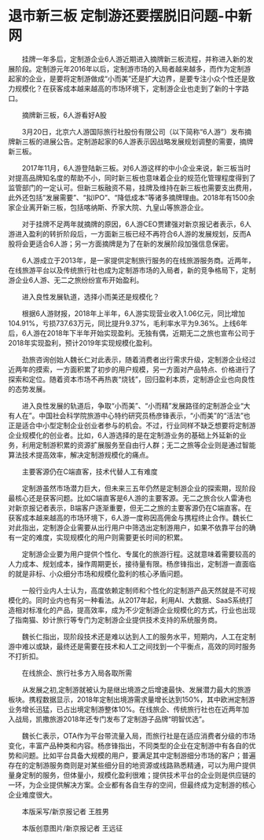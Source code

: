 # 退市新三板 定制游还要摆脱旧问题-中新网

　　挂牌一年多后，定制游企业6人游近期进入摘牌新三板流程，并称进入新的发展阶段。定制游元年2016年以后，定制游市场的入局者越来越多，而作为定制游起家的企业，是要将定制游做成“小而美”还是扩大边界，是要专注小众个性还是致力规模化？在获客成本越来越高的市场环境下，定制游企业也走到了新的十字路口。

　　摘牌新三板，6人游看好A股

　　3月20日，北京六人游国际旅行社股份有限公司（以下简称“6人游”）发布摘牌新三板的进展公告。定制游起家的6人游表示因战略发展规划调整的需要，摘牌新三板。

　　2017年11月，6人游登陆新三板。对6人游这样的中小企业来说，新三板当时对提高品牌知名度的帮助不小，同时新三板也意味着企业的规范化管理程度得到了监管部门的一定认可。但新三板融资不易，挂牌及维持在新三板也需要支出费用，此外还包括“发展需要”、“拟IPO”、“降低成本”等诸多摘牌理由。2018年有1500余家企业离开新三板，包括喀纳斯、乔家大院、九皇山等旅游企业。

　　对于挂牌不足两年就摘牌的原因，6人游CEO贾建强对新京报记者表示，6人游进入盈利的转折阶段后，一方面新三板已经不再符合6人游的发展规划，反而A股将会更适合6人游；另一方面摘牌是为了在新的发展阶段加强信息保密。

　　6人游成立于2013年，是一家提供定制旅行服务的在线旅游服务商。近两年，在线旅游平台以及传统旅行社也成为定制游市场的入局者，新的竞争格局下，定制游企业6人游、无二之旅纷纷宣布开始盈利。

　　进入良性发展轨道，选择小而美还是规模化？

　　根据6人游财报，2018年上半年，6人游实现营业收入1.06亿元，同比增加104.91%，亏损737.63万元，同比提升9.37%，毛利率水平为9.36%。上线6年后，6人游在2018年下半年开始实现盈利。无独有偶，近期无二之旅也宣布公司于2018年实现盈利，预计2019年实现规模化盈利。

　　劲旅咨询创始人魏长仁对此表示，随着消费者出行需求升级，定制游企业经过近两年的摸索，一方面积累了初步的用户规模，另一方面对产品特点、价格进行了探索和定位。随着资本市场不再热衷“烧钱”，回归盈利本质，定制游企业也向良性的态势发展。

　　进入良性发展的轨道后，争取“小而美”、“小而精”发展路径的定制游企业“大有人在”。中国社会科学院旅游中心特约研究员杨彦锋表示，“小而美”的“活法”也正是适合中小型定制企业创业者参与的机会。不过，行业同样不缺乏想要将定制游企业规模化的创业者。比如，6人游选择的是在定制游业务的基础上外延新的业务，利用定制游积累的资源扩展服务至自由行人群；无二之旅等企业则是通过智能算法技术提高效率，解决定制游规模化的痛点。

　　主要客源仍在C端直客，技术代替人工有难度

　　定制游虽然市场潜力巨大，但未来三五年仍然是定制游企业的探索期，现阶段最核心还是获客问题。比如C端直客是6人游的主要客源。无二之旅合伙人雷涛也对新京报记者表示，B端客户逐渐重要，但无二之旅的主要客源仍在C端直客。在获客成本越来越高的市场环境下，6人游一度称因高佣金与携程终止合作。魏长仁对此指出，定制游企业需要从出行用户中筛选出定制游用户，如果不依靠平台的确有一定的难度，实现规模化的用户则需要更长时间的积累。

　　定制游企业要为用户提供个性化、专属化的旅游行程。这就意味着需要较高的人力成本、规划成本，操作周期更长，接待量有限。杨彦锋指出，定制游一直面临的就是非标、小众细分市场和规模化盈利的核心矛盾问题。

　　一般行业内人士认为，高度依赖定制师和个性化的定制游产品天然就是不可规模化的。同时业内也有另一种看法。从2017年起，利用AI、大数据、SaaS系统打造相对标准化的产品，提高效率，成为不少定制游企业规模化的方式，行业也出现了指南猫、妙计旅行等专门为定制游企业提供技术支持的系统服务商。

　　魏长仁指出，现阶段技术还是难以达到人工的服务水平，短期内，人工在定制游中难以或缺，最终还是需要在技术和人工之间找到一个平衡点，高效的同时服务不打折扣。

　　在线旅企、旅行社多方入局各取所需

　　从发展之初,定制游就被认为是继出境游之后增速最快、发展潜力最大的旅游板块。携程数据显示，2018年定制出境游需求量增长达到150%，其中欧洲定制游业务增长迅猛，已占出境定制游整体10%。在线旅企、传统旅行社也在近两年加入战局，凯撒旅游2018年还专门发布了定制游子品牌“明智优选”。

　　魏长仁表示，OTA作为平台带流量入局，而旅行社是在适应消费者分级的市场变化，丰富产品种类和内容。杨彦锋指出，不同类型的企业在定制游中有各自的优势和问题。比如平台具备大规模的用户，要满足其中定制游细分市场的客户；普遍存在的定制游服务商则是对某些细分目的地资源或线路熟悉精通，可以为用户提供量身定制的服务，但体量小，规模化盈利很难；提供技术平台的企业则是供应链的一环，为企业提供解决方案。企业都有各自生存的空间，但最终成为定制游的核心企业难度很大。

　　本版采写/新京报记者 王胜男

　　本版创意图片/新京报记者 王远征
